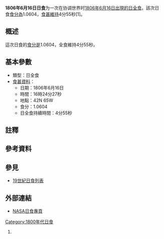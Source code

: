 **1806年6月16日日食**为一次在协调世界时[1806年](https://zh.wikipedia.org/wiki/1806年 "wikilink")[6月16日出現的日全食](../Page/6月16日.md "wikilink")。該次日食[食分為](../Page/食分.md "wikilink")1.0604，[食甚維持](https://zh.wikipedia.org/wiki/食甚 "wikilink")4分55秒\[1\]。

## 概述

這次日食的[食分是](../Page/食分.md "wikilink")1.0604，全食維持4分55秒。

## 基本參數

  - 類型：日全食
  - [食甚資料](https://zh.wikipedia.org/wiki/食甚 "wikilink")：
      - 日期：1806年6月16日
      - 時間：16時24分27秒
      - 地點：42N 65W
      - 食分：1.0604
      - 日全食持續時間：4分55秒

## 註釋

## 參考資料

## 參見

  - [19世紀日食列表](../Page/19世紀日食列表.md "wikilink")

## 外部連結

  - [NASA日食專頁](http://eclipse.gsfc.nasa.gov/solar.html)

[Category:1800年代日食](https://zh.wikipedia.org/wiki/Category:1800年代日食 "wikilink")

1.